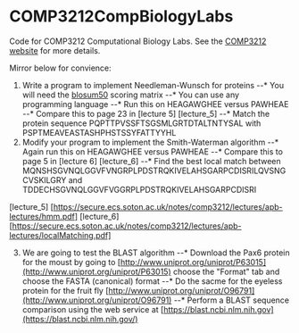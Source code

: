 # COMP3212CompBiologyLabs
Code for COMP3212 Computational Biology Labs.
See the [COMP3212 website](https://secure.ecs.soton.ac.uk/notes/comp3212/tutorial/) for more details.

Mirror below for convience:
1. Write a program to implement Needleman-Wunsch for proteins
--* You will need the [blosum50](https://secure.ecs.soton.ac.uk/notes/comp3212/tutorial/blosum50.txt) scoring matrix
--* You can use any programming language
--* Run this on HEAGAWGHEE versus PAWHEAE
--* Compare this to page 23 in [lecture 5] [lecture_5]
--* Match the protein sequence PQPTTPVSSFTSGSMLGRTDTALTNTYSAL with PSPTMEAVEASTASHPHSTSSYFATTYYHL 
2. Modify your program to implement the Smith-Waterman algorithm
--* Again run this on HEAGAWGHEE versus PAWHEAE
--* Compare this to page 5 in [lecture 6] [lecture_6]
--* Find the best local match between MQNSHSGVNQLGGVFVNGRPLPDSTRQKIVELAHSGARPCDISRILQVSNGCVSKILGRY and TDDECHSGVNQLGGVFVGGRPLPDSTRQKIVELAHSGARPCDISRI

[lecture_5] [https://secure.ecs.soton.ac.uk/notes/comp3212/lectures/apb-lectures/hmm.pdf]
[lecture_6] [https://secure.ecs.soton.ac.uk/notes/comp3212/lectures/apb-lectures/localMatching.pdf]

3. We are going to test the BLAST algorithm
--* Download the Pax6 protein for the moust by going to [http://www.uniprot.org/uniprot/P63015](http://www.uniprot.org/uniprot/P63015) choose the "Format" tab and choose the FASTA (canonical) format
--* Do the sacme for the eyeless protein for the fruit fly [http://www.uniprot.org/uniprot/O96791](http://www.uniprot.org/uniprot/O96791)
--* Perform a BLAST sequence comparison using the web service at [https://blast.ncbi.nlm.nih.gov](https://blast.ncbi.nlm.nih.gov/)
